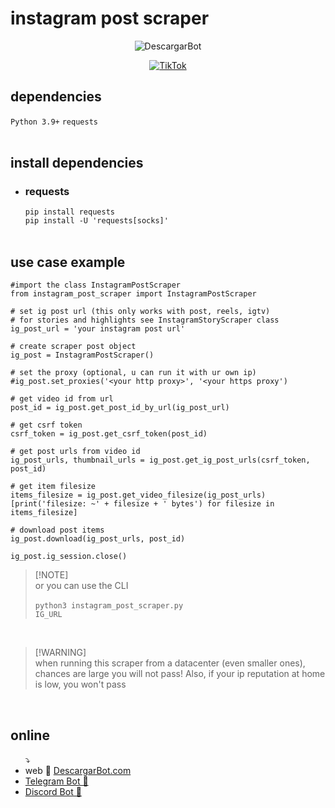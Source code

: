 # instagram post scraper
<div align="center">
  
![DescargarBot](https://www.descargarbot.com/v/download-github_instagram.png)
  
[![TikTok](https://img.shields.io/badge/on-descargarbot?logo=github&label=status&color=green
)](https://github.com/descargarbot/instagram-post-scraper/issues "Instagram Post")
</div>

<h2>dependencies</h2>
<code>Python 3.9+</code>
<code>requests</code>
<br>
<br>
<h2>install dependencies</h2>
<ul>
<li><h3>requests</h3></li>
  <code>pip install requests</code><br>
  <code>pip install -U 'requests[socks]'</code>
  <br>
<br>
</ul>
<h2>use case example</h2>

    #import the class InstagramPostScraper
    from instagram_post_scraper import InstagramPostScraper

    # set ig post url (this only works with post, reels, igtv)
    # for stories and highlights see InstagramStoryScraper class
    ig_post_url = 'your instagram post url'

    # create scraper post object    
    ig_post = InstagramPostScraper()

    # set the proxy (optional, u can run it with ur own ip)
    #ig_post.set_proxies('<your http proxy>', '<your https proxy')

    # get video id from url    
    post_id = ig_post.get_post_id_by_url(ig_post_url)

    # get csrf token
    csrf_token = ig_post.get_csrf_token(post_id)

    # get post urls from video id
    ig_post_urls, thumbnail_urls = ig_post.get_ig_post_urls(csrf_token, post_id)

    # get item filesize
    items_filesize = ig_post.get_video_filesize(ig_post_urls)
    [print('filesize: ~' + filesize + ' bytes') for filesize in items_filesize]

    # download post items
    ig_post.download(ig_post_urls, post_id)

    ig_post.ig_session.close()
    
  > [!NOTE]\
  > or you can use the CLI
  <br><br>
  > <code>python3 instagram_post_scraper.py IG_URL</code>
 <br>
 
 > [!WARNING]\
 > when running this scraper from a datacenter (even smaller ones), chances are large you will not pass! Also, if your ip reputation at home is low, you won't pass
<br>
<h2>online</h2>
<ul>
  ⤵
  <li> web 🤖 <a href="https://descargarbot.com" >  DescargarBot.com</a></li>
  <li> <a href="https://t.me/xDescargarBot" > Telegram Bot 🤖 </a></li>
  <li> <a href="https://discord.gg/gcFVruyjeQ" > Discord Bot 🤖 </a></li>
</ul>

